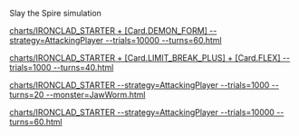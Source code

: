 Slay the Spire simulation

<a target=_blank href="https://htmlpreview.github.io/?https://raw.githubusercontent.com/stephen5ng/slaythespire/main/charts/IRONCLAD_STARTER + [Card.DEMON_FORM] --strategy=AttackingPlayer --trials=10000 --turns=60.html">charts/IRONCLAD_STARTER + [Card.DEMON_FORM] --strategy=AttackingPlayer --trials=10000 --turns=60.html</a>


<a target=_blank href="https://htmlpreview.github.io/?https://raw.githubusercontent.com/stephen5ng/slaythespire/main/charts/IRONCLAD_STARTER + [Card.LIMIT_BREAK_PLUS] + [Card.FLEX] --trials=1000 --turns=40.html">charts/IRONCLAD_STARTER + [Card.LIMIT_BREAK_PLUS] + [Card.FLEX] --trials=1000 --turns=40.html</a>


<a target=_blank href="https://htmlpreview.github.io/?https://raw.githubusercontent.com/stephen5ng/slaythespire/main/charts/IRONCLAD_STARTER --strategy=AttackingPlayer --trials=1000 --turns=20 --monster=JawWorm.html">charts/IRONCLAD_STARTER --strategy=AttackingPlayer --trials=1000 --turns=20 --monster=JawWorm.html</a>


<a target=_blank href="https://htmlpreview.github.io/?https://raw.githubusercontent.com/stephen5ng/slaythespire/main/charts/IRONCLAD_STARTER --strategy=AttackingPlayer --trials=10000 --turns=60.html">charts/IRONCLAD_STARTER --strategy=AttackingPlayer --trials=10000 --turns=60.html</a>


